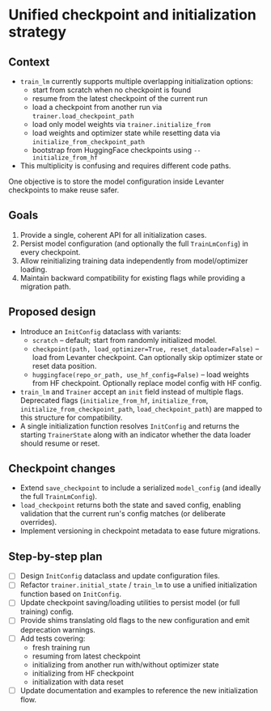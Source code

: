 # Unified checkpoint and initialization strategy

## Context
- `train_lm` currently supports multiple overlapping initialization options:
  - start from scratch when no checkpoint is found
  - resume from the latest checkpoint of the current run
  - load a checkpoint from another run via `trainer.load_checkpoint_path`
  - load only model weights via `trainer.initialize_from`
  - load weights and optimizer state while resetting data via `initialize_from_checkpoint_path`
  - bootstrap from HuggingFace checkpoints using `--initialize_from_hf`
- This multiplicity is confusing and requires different code paths.

One objective is to store the model configuration inside Levanter checkpoints to make reuse safer.

## Goals
1. Provide a single, coherent API for all initialization cases.
2. Persist model configuration (and optionally the full `TrainLmConfig`) in every checkpoint.
3. Allow reinitializing training data independently from model/optimizer loading.
4. Maintain backward compatibility for existing flags while providing a migration path.

## Proposed design
- Introduce an `InitConfig` dataclass with variants:
  - `scratch` – default; start from randomly initialized model.
  - `checkpoint(path, load_optimizer=True, reset_dataloader=False)` – load from Levanter checkpoint. Can optionally skip optimizer state or reset data position.
  - `huggingface(repo_or_path, use_hf_config=False)` – load weights from HF checkpoint. Optionally replace model config with HF config.
- `train_lm` and `Trainer` accept an `init` field instead of multiple flags. Deprecated flags (`initialize_from_hf`, `initialize_from`, `initialize_from_checkpoint_path`, `load_checkpoint_path`) are mapped to this structure for compatibility.
- A single initialization function resolves `InitConfig` and returns the starting `TrainerState` along with an indicator whether the data loader should resume or reset.

## Checkpoint changes
- Extend `save_checkpoint` to include a serialized `model_config` (and ideally the full `TrainLmConfig`).
- `load_checkpoint` returns both the state and saved config, enabling validation that the current run's config matches (or deliberate overrides).
- Implement versioning in checkpoint metadata to ease future migrations.

## Step-by-step plan
- [ ] Design `InitConfig` dataclass and update configuration files.
- [ ] Refactor `trainer.initial_state` / `train_lm` to use a unified initialization function based on `InitConfig`.
- [ ] Update checkpoint saving/loading utilities to persist model (or full training) config.
- [ ] Provide shims translating old flags to the new configuration and emit deprecation warnings.
- [ ] Add tests covering:
    - fresh training run
    - resuming from latest checkpoint
    - initializing from another run with/without optimizer state
    - initializing from HF checkpoint
    - initialization with data reset
- [ ] Update documentation and examples to reference the new initialization flow.
